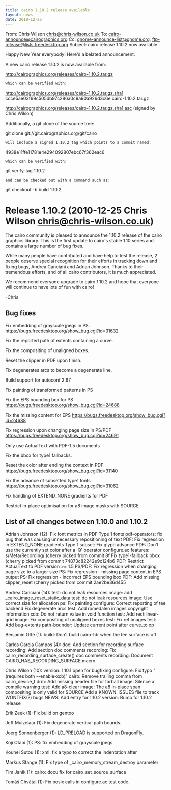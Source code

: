 ```yaml
---
title: cairo 1.10.2 release available
layout: news
date: 2010-12-25
---
```


From: Chris Wilson <chris@chris-wilson.co.uk>
To: cairo-announce@cairographics.org
Cc: gnome-announce-list@gnome.org, ftp-release@lists.freedesktop.org
Subject:  cairo release 1.10.2 now available

Happy New Year everybody! Here's a belated announcement:

A new cairo release 1.10.2 is now available from:

http://cairographics.org/releases/cairo-1.10.2.tar.gz

    which can be verified with:

http://cairographics.org/releases/cairo-1.10.2.tar.gz.sha1
ccce5ae03f99c505db97c286a0c9a90a926d3c6e  cairo-1.10.2.tar.gz

http://cairographics.org/releases/cairo-1.10.2.tar.gz.sha1.asc
(signed by Chris Wilson)

  Additionally, a git clone of the source tree:

git clone git://git.cairographics.org/git/cairo

    will include a signed 1.10.2 tag which points to a commit named:
4938e11ffe11781e4e294092807ebc67f362eac6

    which can be verified with:
git verify-tag 1.10.2

    and can be checked out with a command such as:
git checkout -b build 1.10.2

Release 1.10.2 (2010-12-25 Chris Wilson <chris@chris-wilson.co.uk>)
===================================================================
The cairo community is pleased to announce the 1.10.2 release of the
cairo graphics library. This is the first update to cairo's stable 1.10
series and contains a large number of bug fixes.

While many people have contributed and have help to test the release,
2 people deserve special recognition for their efforts in tracking down
and fixing bugs, Andrea Canciani and Adrian Johnson. Thanks to their
tremendous efforts, and of all cairo contributors, it is much
appreciated.

We recommend everyone upgrade to cairo 1.10.2 and hope that everyone
will continue to have lots of fun with cairo!

-Chris

Bug fixes
---------

  Fix embedding of grayscale jpegs in PS.
  https://bugs.freedesktop.org/show_bug.cgi?id=31632

  Fix the reported path of extents containing a curve.

  Fix the compositing of unaligned boxes.

  Reset the clipper in PDF upon finish.

  Fix degenerates arcs to become a degenerate line.

  Build support for autoconf 2.67

  Fix painting of transformed patterns in PS

  Fix the EPS bounding box for PS
  https://bugs.freedesktop.org/show_bug.cgi?id=24688

  Fix the missing content for EPS
  https://bugs.freedesktop.org/show_bug.cgi?id=24688

  Fix regression upon changing page size in PS/PDF
  https://bugs.freedesktop.org/show_bug.cgi?id=24691

  Only use ActualText with PDF-1.5 documents

  Fix the bbox for type1 fallbacks.

  Reset the color after ending the context in PDF
  https://bugs.freedesktop.org/show_bug.cgi?id=31140

  Fix the advance of subsetted type1 fonts
  https://bugs.freedesktop.org/show_bug.cgi?id=31062

  Fix handling of EXTEND_NONE gradients for PDF

  Restrict in-place optimisation for a8 image masks with SOURCE

List of all changes between 1.10.0 and 1.10.2
---------------------------------------------

Adrian Johnson (12):
      Fix font metrics in PDF Type 1 fonts
      pdf-operators: fix bug that was causing unnecessary repositioning of text
      PDF: Fix regression in EXTEND_NONE gradients
      Type 1 subset: Fix glyph advance
      PDF: Don't use the currently set color  after a 'Q' operator
      configure.ac.features: s/Meta/Recording/     (cherry picked from commit 8f
      Fix type1-fallback bbox     (cherry picked from commit 74873c82242e9c124b6
      PDF: Restrict ActualText to PDF version >= 1.5
      PS/PDF: Fix regression when changing page size to a larger size
      PS: Fix regression - missing page content in EPS output
      PS: Fix regression - incorrect EPS bounding box
      PDF: Add missing clipper_reset     (cherry picked from commit 2ae2be36d455

Andrea Canciani (14):
      test: do not leak resources
      image: add _cairo_image_reset_static_data
      test: do not leak resources
      image: Use correct size for allocation
      ps: Fix painting
      configure: Correct reporting of tee backend
      Fix degenerate arcs
      test: Add romedalen images copyright information
      xcb: Do not return value in void function
      test: Add rectilinear-grid
      image: Fix compositing of unaligned boxes
      test: Fix ref images
      test: Add bug-extents
      path-bounder: Update current point after curve_to op

Benjamin Otte (1):
      build: Don't build cairo-fdr when the tee surface is off

Carlos Garcia Campos (4):
      doc: Add section for recording surface
      recording: Add section doc comments
      recording: Fix cairo_recording_surface_create() doc comments
      recording: Document CAIRO_HAS_RECORDING_SURFACE macro

Chris Wilson (10):
      version: 1.10.1 open for bugfixing
      configure: Fix typo "(requires both --enable-xcb)"
      cairo: Remove trailing comma from cairo_device_t
      drm: Add missing header file for tarball
      image: Silence a compile warning
      test: Add a8-clear
      image: The a8 in-place span compositing is only valid for SOURCE
      Add a KNOWN_ISSUES file to track WONTFIX(?) bugs
      NEWS: Add entry for 1.10.2
      version: Bump for 1.10.2 release

Erik Zeek (1):
      Fix build on gentoo

Jeff Muizelaar (1):
      Fix degenerate vertical path bounds.

Joerg Sonnenberger (1):
      LD_PRELOAD is supported on DragonFly.

Koji Otani (1):
      PS: fix embedding of grayscale jpegs

Kouhei Sutou (1):
      xml: fix a typo to correct the indentation after <path></path>

Markus Stange (1):
      Fix type of _cairo_memory_stream_destroy parameter

Tim Janik (1):
      cairo: docu fix for cairo_set_source_surface

Tomáš Chvátal (1):
      Fix posix calls in configure.ac test code.
